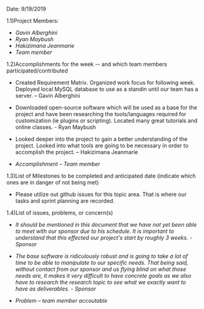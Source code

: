 ﻿Date: 9/19/2019

1.1)Project Members:

- _Gavin Alberghini_
- _Ryan Maybush_
- _Hakizimana Jeanmarie_
- _Team member_

1.2)Accomplishments for the week -- and which team members participated/contributed

- Created Requirement Matrix. Organized work focus for following week. 
  Deployed local MySQL database to use as a standin until our team has a server. – Gavin Alberghini
    
- Downloaded open-source software which will be used as a base for the project and have been researching the
  tools/languages required for customization (ie plugins or scripting). Located many great tutorials
  and online classes. - Ryan Maybush

- Looked deeper into the project to gain a better understanding of the project. Looked into what tools are going to be necessary in order to accomplish the project. – Hakizimana Jeanmarie

- _Accomplishment – Team member_

1.3)List of Milestones to be completed and anticipated date (indicate which ones are in danger of not being met)

- Please utilize out github issues for this topic area. That is where our tasks and sprint planning are recorded. 

1.4)List of issues, problems, or concern(s)

- _It should be mentioned in this document that we have not yet been able to meet with our sponsor due to his schedule. 
  It is important to understand that this effected our project's start by roughly 3 weeks. - Sponsor_
  
- _The base software is ridiculously robust and is going to take a lot of time to be able to manipulate to our specific needs.
   That being said, without contact from our sponsor and us flying blind on what those needs are, it makes
   it very difficult to have concrete goals as we also have to research the research topic to see what we exactly want to have     as deliverables. - Sponsor_

- _Problem – team member accoutable_
